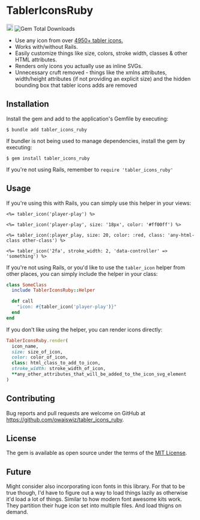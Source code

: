 # TablerIconsRuby
<a href="https://badge.fury.io/rb/tabler_icons_ruby"><img src="https://badge.fury.io/rb/tabler_icons_ruby.svg" alt="Gem Version" height="18"></a> <img alt="Gem Total Downloads" src="https://img.shields.io/gem/dt/tabler_icons_ruby">

* Use any icon from over [4950+ tabler icons.](https://tabler.io/icons)
* Works with/without Rails.
* Easily customize things like size, colors, stroke width, classes & other HTML attributes.
* Renders only icons you actually use as inline SVGs.
* Unnecessary cruft removed - things like the xmlns attributes, width/height attributes (if not providing an explicit size) and the hidden bounding box that tabler icons adds are removed

## Installation

Install the gem and add to the application's Gemfile by executing:

    $ bundle add tabler_icons_ruby

If bundler is not being used to manage dependencies, install the gem by executing:

    $ gem install tabler_icons_ruby

If you're not using Rails, remember to `require 'tabler_icons_ruby'`

## Usage

If you're using this with Rails, you can simply use this helper in your views:

```erb
<%= tabler_icon('player-play') %>

<%= tabler_icon('player-play', size: '18px', color: '#ff00ff') %>

<%= tabler_icon(:player_play, size: 20, color: :red, class: 'any-html-class other-class') %>

<%= tabler_icon('2fa', stroke_width: 2, 'data-controller' => 'something') %>
```

If you're not using Rails, or you'd like to use the `tabler_icon` helper from other places, you can simply include the helper in your class:
```ruby
class SomeClass
  include TablerIconsRuby::Helper

  def call
    "icon: #{tabler_icon('player-play')}"
  end
end
```

If you don't like using the helper, you can render icons directly:
```ruby
TablerIconsRuby.render(
  icon_name,
  size: size_of_icon,
  color: color_of_icon,
  class: html_class_to_add_to_icon,
  stroke_width: stroke_width_of_icon,
  **any_other_attributes_that_will_be_added_to_the_icon_svg_element
)
```

## Contributing

Bug reports and pull requests are welcome on GitHub at https://github.com/owaiswiz/tabler_icons_ruby.

## License

The gem is available as open source under the terms of the [MIT License](https://opensource.org/licenses/MIT).

## Future

Might consider also incorporating icon fonts in this library. For that to be true though, I'd have to figure out a way to load things lazily as otherwise it'd load a lot of things. Similar to how modern font awesome kits work. They partition their huge icon set into multiple files. And load thigns on demand.
